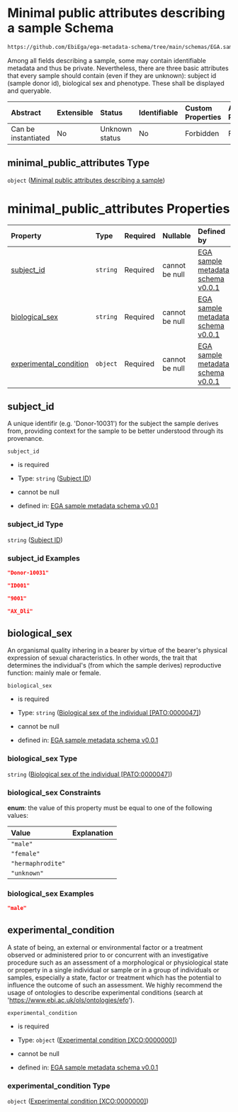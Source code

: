 # Minimal public attributes describing a sample Schema

```txt
https://github.com/EbiEga/ega-metadata-schema/tree/main/schemas/EGA.sample.json#/properties/minimal_public_attributes
```

Among all fields describing a sample, some may contain identifiable metadata and thus be private. Nevertheless, there are three basic attributes that every sample should contain (even if they are unknown): subject id (sample donor id), biological sex and phenotype. These shall be displayed and queryable.

| Abstract            | Extensible | Status         | Identifiable | Custom Properties | Additional Properties | Access Restrictions | Defined In                                                        |
| :------------------ | :--------- | :------------- | :----------- | :---------------- | :-------------------- | :------------------ | :---------------------------------------------------------------- |
| Can be instantiated | No         | Unknown status | No           | Forbidden         | Forbidden             | none                | [EGA.sample.json*](../out/EGA.sample.json "open original schema") |

## minimal_public_attributes Type

`object` ([Minimal public attributes describing a sample](ega-4-properties-minimal-public-attributes-describing-a-sample.md))

# minimal_public_attributes Properties

| Property                                          | Type     | Required | Nullable       | Defined by                                                                                                                                                                                                                                               |
| :------------------------------------------------ | :------- | :------- | :------------- | :------------------------------------------------------------------------------------------------------------------------------------------------------------------------------------------------------------------------------------------------------- |
| [subject_id](#subject_id)                         | `string` | Required | cannot be null | [EGA sample metadata schema v0.0.1](ega-2-definitions-subject-id.md "https://github.com/EbiEga/ega-metadata-schema/tree/main/schemas/EGA.sample.json#/properties/minimal_public_attributes/properties/subject_id")                                       |
| [biological_sex](#biological_sex)                 | `string` | Required | cannot be null | [EGA sample metadata schema v0.0.1](ega-2-definitions-biological-sex-of-the-individual-pato0000047.md "https://github.com/EbiEga/ega-metadata-schema/tree/main/schemas/EGA.sample.json#/properties/minimal_public_attributes/properties/biological_sex") |
| [experimental_condition](#experimental_condition) | `object` | Required | cannot be null | [EGA sample metadata schema v0.0.1](ega-2-definitions-experimental-condition-xco0000000.md "https://github.com/EbiEga/ega-metadata-schema/tree/main/schemas/EGA.sample.json#/properties/minimal_public_attributes/properties/experimental_condition")    |

## subject_id

A unique identifir (e.g. 'Donor-10031') for the subject the sample derives from, providing context for the sample to be better understood through its provenance.

`subject_id`

*   is required

*   Type: `string` ([Subject ID](ega-2-definitions-subject-id.md))

*   cannot be null

*   defined in: [EGA sample metadata schema v0.0.1](ega-2-definitions-subject-id.md "https://github.com/EbiEga/ega-metadata-schema/tree/main/schemas/EGA.sample.json#/properties/minimal_public_attributes/properties/subject_id")

### subject_id Type

`string` ([Subject ID](ega-2-definitions-subject-id.md))

### subject_id Examples

```json
"Donor-10031"
```

```json
"ID001"
```

```json
"9001"
```

```json
"AX_Dli"
```

## biological_sex

An organismal quality inhering in a bearer by virtue of the bearer's physical expression of sexual characteristics. In other words, the trait that determines the individual's (from which the sample derives) reproductive function: mainly male or female.

`biological_sex`

*   is required

*   Type: `string` ([Biological sex of the individual \[PATO:0000047\]](ega-2-definitions-biological-sex-of-the-individual-pato0000047.md))

*   cannot be null

*   defined in: [EGA sample metadata schema v0.0.1](ega-2-definitions-biological-sex-of-the-individual-pato0000047.md "https://github.com/EbiEga/ega-metadata-schema/tree/main/schemas/EGA.sample.json#/properties/minimal_public_attributes/properties/biological_sex")

### biological_sex Type

`string` ([Biological sex of the individual \[PATO:0000047\]](ega-2-definitions-biological-sex-of-the-individual-pato0000047.md))

### biological_sex Constraints

**enum**: the value of this property must be equal to one of the following values:

| Value             | Explanation |
| :---------------- | :---------- |
| `"male"`          |             |
| `"female"`        |             |
| `"hermaphrodite"` |             |
| `"unknown"`       |             |

### biological_sex Examples

```json
"male"
```

## experimental_condition

A state of being, an external or environmental factor or a treatment observed or administered prior to or concurrent with an investigative procedure such as an assessment of a morphological or physiological state or property in a single individual or sample or in a group of individuals or samples, especially a state, factor or treatment which has the potential to influence the outcome of such an assessment. We highly recommend the usage of ontologies to describe experimental conditions (search at '<https://www.ebi.ac.uk/ols/ontologies/efo>').

`experimental_condition`

*   is required

*   Type: `object` ([Experimental condition \[XCO:0000000\]](ega-2-definitions-experimental-condition-xco0000000.md))

*   cannot be null

*   defined in: [EGA sample metadata schema v0.0.1](ega-2-definitions-experimental-condition-xco0000000.md "https://github.com/EbiEga/ega-metadata-schema/tree/main/schemas/EGA.sample.json#/properties/minimal_public_attributes/properties/experimental_condition")

### experimental_condition Type

`object` ([Experimental condition \[XCO:0000000\]](ega-2-definitions-experimental-condition-xco0000000.md))
